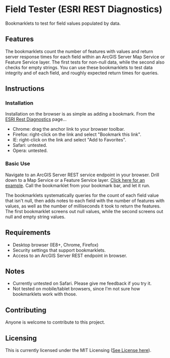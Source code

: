 # Field Tester (ESRI REST Diagnostics)

Bookmarklets to test for field values populated by data.

## Features

The bookmarklets count the number of features with values and return server response times for each field within an ArcGIS Server Map Service or Feature Service layer. The first tests for non-null data, while the second also checks for empty strings. You can use these bookmarklets to test data integrity and of each field, and roughly expected return times for queries.

## Instructions

### Installation

Installation on the browser is as simple as adding a bookmark. From the [ESRI Rest Diagnostics](http://raykendo.github.io/ESRI_REST_Diagnostics/) page... 

- Chrome: drag the anchor link to your browser toolbar.
- Firefox: right-click on the link and select "Bookmark this link".
- IE: right-click on the link and select "Add to Favorites".
- Safari: untested.
- Opera: untested.

### Basic Use

Navigate to an ArcGIS Server REST service endpoint in your browser. Drill down to a Map Service or a Feature Service layer. [Click here for an example](http://sampleserver6.arcgisonline.com/arcgis/rest/services/Census/MapServer/3). Call the bookmarklet from your bookmark bar, and let it run.

The bookmarklets systematically queries for the count of each field value that isn't null, then adds notes to each field with the number of features with values, as well as the number of milliseconds it took to return the features. The first bookmarklet screens out null values, while the second screens out null and empty string values.

## Requirements

- Desktop browser (IE8+, Chrome, Firefox)
- Security settings that support bookmarklets.
- Access to an ArcGIS Server REST endpoint in browser.

## Notes

- Currently untested on Safari. Please give me feedback if you try it.
- Not tested on mobile/tablet browsers, since I'm not sure how bookmarklets work with those.

## Contributing

Anyone is welcome to contribute to this project.

## Licensing

This is currently licensed under the MIT Licensing ([See License here](https://github.com/raykendo/ESRI_REST_Diagnostics/blob/master/LICENSE)).
